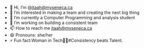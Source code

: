 - 👋 Hi, I’m @jtaah@myseneca.ca
- 👀 I’m interested in making a team and creating the next big thing
- 🌱 I’m currently a Computer Programming and analysis student 
- 💞️ I’m working on building a consistent team
- 📫 How to reach me jtaah@myseneca.ca
- 😄 Pronouns: she/her
- ⚡ Fun fact:Woman in Tech👩‍💻#Consistency beats Talent.

<!---
JosclifTaah/JosclifTaah is a ✨ special ✨ repository because its `README.md` (this file) appears on your GitHub profile.
You can click the Preview link to take a look at your changes.
--->
